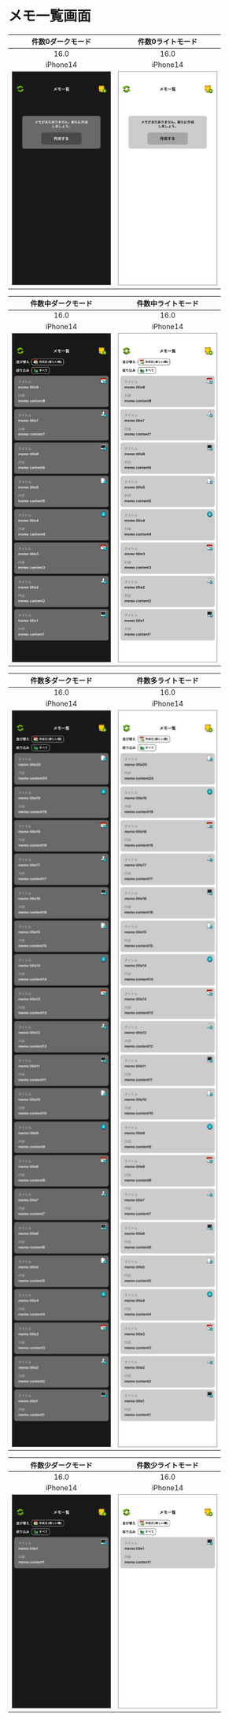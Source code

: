 # メモ一覧画面

|件数0ダークモード|件数0ライトモード|
|:---:|:---:|
|16.0|16.0|
|iPhone14|iPhone14|
|<img src='../TestSnapshot/ReferenceImages_64/メモ一覧画面/testMemoListViewController_件数0_ダークモード_iPhone_16_0_390x844@3x.png' width='200' style='border: 1px solid #999' />|<img src='../TestSnapshot/ReferenceImages_64/メモ一覧画面/testMemoListViewController_件数0_ライトモード_iPhone_16_0_390x844@3x.png' width='200' style='border: 1px solid #999' />|

|件数中ダークモード|件数中ライトモード|
|:---:|:---:|
|16.0|16.0|
|iPhone14|iPhone14|
|<img src='../TestSnapshot/ReferenceImages_64/メモ一覧画面/testMemoListViewController_件数中_ダークモード_iPhone_16_0_390x844@3x.png' width='200' style='border: 1px solid #999' />|<img src='../TestSnapshot/ReferenceImages_64/メモ一覧画面/testMemoListViewController_件数中_ライトモード_iPhone_16_0_390x844@3x.png' width='200' style='border: 1px solid #999' />|

|件数多ダークモード|件数多ライトモード|
|:---:|:---:|
|16.0|16.0|
|iPhone14|iPhone14|
|<img src='../TestSnapshot/ReferenceImages_64/メモ一覧画面/testMemoListViewController_件数多_ダークモード_iPhone_16_0_390x844@3x.png' width='200' style='border: 1px solid #999' />|<img src='../TestSnapshot/ReferenceImages_64/メモ一覧画面/testMemoListViewController_件数多_ライトモード_iPhone_16_0_390x844@3x.png' width='200' style='border: 1px solid #999' />|

|件数少ダークモード|件数少ライトモード|
|:---:|:---:|
|16.0|16.0|
|iPhone14|iPhone14|
|<img src='../TestSnapshot/ReferenceImages_64/メモ一覧画面/testMemoListViewController_件数少_ダークモード_iPhone_16_0_390x844@3x.png' width='200' style='border: 1px solid #999' />|<img src='../TestSnapshot/ReferenceImages_64/メモ一覧画面/testMemoListViewController_件数少_ライトモード_iPhone_16_0_390x844@3x.png' width='200' style='border: 1px solid #999' />|

